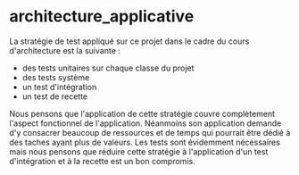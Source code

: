 # architecture_applicative

La stratégie de test appliqué sur ce projet dans le cadre du cours d'architecture est la suivante : 
- des tests unitaires sur chaque classe du projet
- des tests système
- un test d'intégration
- un test de recette

Nous pensons que l'application de cette stratégie couvre complètement l'aspect fonctionnel de l'application.
Néanmoins son application demande d'y consacrer beaucoup de ressources et de temps qui pourrait être dédié à des taches ayant plus de valeurs.
Les tests sont évidemment nécessaires mais nous pensons que réduire cette stratégie à l'application d'un test d'intégration et à la recette est un bon compromis.
